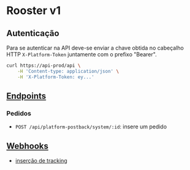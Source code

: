 # Rooster v1

## Autenticação

Para se autenticar na API deve-se enviar a chave obtida no cabeçalho HTTP `X-Platform-Token` juntamente com o prefixo "Bearer".

```sh
curl https://api-prod/api \
    -H 'Content-type: application/json' \
    -H 'X-Platform-Token: ey...'
```

## [Endpoints](/v1/endpoints.md)

### Pedidos

- `POST /api/platform-postback/system/:id`: insere um pedido

## [Webhooks](/v1/webhooks.md)

- [inserção de tracking](/v1/webhooks.md#atualização-de-tracking)
